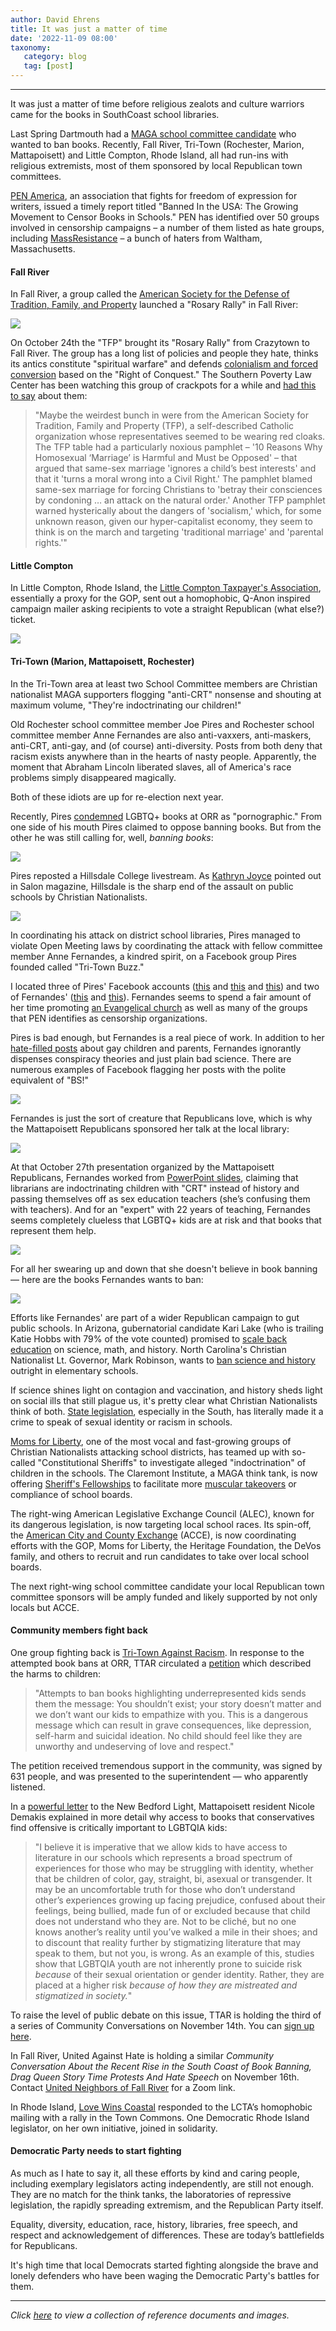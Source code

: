 ```yaml
---
author: David Ehrens
title: It was just a matter of time
date: '2022-11-09 08:00'
taxonomy:
   category: blog
   tag: [post]
---
```

---
 


It was just a matter of time before religious zealots and culture warriors came for the books in SouthCoast school libraries.

Last Spring Dartmouth had a [MAGA school committee candidate](https://ehrens.substack.com/p/maga-candidate) who wanted to ban books. Recently, Fall River, Tri-Town (Rochester, Marion, Mattapoisett) and Little Compton, Rhode Island, all had run-ins with religious extremists, most of them sponsored by local Republican town committees.

[PEN America](https://pen.org/report/banned-usa-growing-movement-to-censor-books-in-schools/), an association that fights for freedom of expression for writers, issued a timely report titled "Banned In the USA: The Growing Movement to Censor Books in Schools." PEN has identified over 50 groups involved in censorship campaigns – a number of them listed as hate groups, including [MassResistance](https://www.massresistance.org/AboutUs.html) – a bunch of haters from Waltham, Massachusetts.

#### **Fall River**

In Fall River, a group called the [American Society for the Defense of Tradition, Family, and Property](https://www.tfp.org/) launched a "Rosary Rally" in Fall River:

![](Screenshot.png)

On October 24th the "TFP" brought its "Rosary Rally" from Crazytown to Fall River. The group has a long list of policies and people they hate, thinks its antics constitute "spiritual warfare" and defends [colonialism and forced conversion](https://www.tfp.org/the-european-discovery-and-settlement-of-the-new-world-is-based-on-the-right-of-conquest/) based on the "Right of Conquest." The Southern Poverty Law Center has been watching this group of crackpots for a while and [had this to say](https://www.splcenter.org/hatewatch/2011/10/07/extremists-many-stripes-gather-values-voter-summit-2011) about them:

> "Maybe the weirdest bunch in were from the American Society for Tradition, Family and Property (TFP), a self-described Catholic organization whose representatives seemed to be wearing red cloaks. The TFP table had a particularly noxious pamphlet – '10 Reasons Why Homosexual ‘Marriage’ is Harmful and Must be Opposed' – that argued that same-sex marriage 'ignores a child’s best interests' and that it 'turns a moral wrong into a Civil Right.' The pamphlet blamed same-sex marriage for forcing Christians to 'betray their consciences by condoning … an attack on the natural order.' Another TFP pamphlet warned hysterically about the dangers of 'socialism,' which, for some unknown reason, given our hyper-capitalist economy, they seem to think is on the march and targeting 'traditional marriage' and 'parental rights.'"

#### **Little Compton**

In Little Compton, Rhode Island, the [Little Compton Taxpayer's Association](https://upriseri.com/little-compton-taxpayers-association-releases-homophobic-q-anon-inspired-campaign-mailer/), essentially a proxy for the GOP, sent out a homophobic, Q-Anon inspired campaign mailer asking recipients to vote a straight Republican (what else?) ticket.

![](mailer.png)

#### **Tri-Town (Marion, Mattapoisett, Rochester)**

In the Tri-Town area at least two School Committee members are Christian nationalist MAGA supporters flogging "anti-CRT" nonsense and shouting at maximum volume, "They're indoctrinating our children!"

Old Rochester school committee member Joe Pires and Rochester school committee member Anne Fernandes are also anti-vaxxers, anti-maskers, anti-CRT, anti-gay, and (of course) anti-diversity. Posts from both deny that racism exists anywhere than in the hearts of nasty people. Apparently, the moment that Abraham Lincoln liberated slaves, all of America's race problems simply disappeared magically.

Both of these idiots are up for re-election next year.

Recently, Pires [condemned](https://wbsm.com/old-rochester-regional-library-sexually-explicit-books/) LGBTQ+ books at ORR as "pornographic." From one side of his mouth Pires claimed to oppose banning books. But from the other he was still calling for, well, *banning books*:

![](banning.png)

Pires reposted a Hillsdale College livestream. As [Kathryn Joyce](https://www.salon.com/2022/03/15/how-this-tiny-christian-college-is-driving-the-rights-nationwide-against-public-schools/) pointed out in Salon magazine, Hillsdale is the sharp end of the assault on public schools by Christian Nationalists.

![](hillsdale.png)

In coordinating his attack on district school libraries, Pires managed to violate Open Meeting laws by coordinating the attack with fellow committee member Anne Fernandes, a kindred spirit, on a Facebook group Pires founded called "Tri-Town Buzz."

I located three of Pires' Facebook accounts ([this](https://www.facebook.com/JoePiresORRSC/) and [this](https://www.facebook.com/groups/1865623920344562/user/1422655257) and [this](https://www.facebook.com/joe.gpb)) and two of Fernandes' ([this](https://www.facebook.com/groups/1865623920344562/user/100003614575364) and [this](https://www.facebook.com/anne.fernandes.562)). Fernandes seems to spend a fair amount of her time promoting [an Evangelical church](https://www.churchfinder.com/churches/ma/middleboro/meetinghouse-church) as well as many of the groups that PEN identifies as censorship organizations.

Pires is bad enough, but Fernandes is a real piece of work. In addition to her [hate-filled posts](https://mega.nz/folder/dX03gRTL#rLQcBdxwTrUD6SA8wyq40A) about gay children and parents, Fernandes ignorantly dispenses conspiracy theories and just plain bad science. There are numerous examples of Facebook flagging her posts with the polite equivalent of "BS!"

![](warning.png)

Fernandes is just the sort of creature that Republicans love, which is why the Mattapoisett Republicans sponsored her talk at the local library:

![](republicans.jpg)

At that October 27th presentation organized by the Mattapoisett Republicans, Fernandes worked from [PowerPoint slides](https://mega.nz/file/0S1EmKyZ#RXJSAWdlnIOf3GcjeKEW2Q5QL2RZ6xW99Pqcej4tdyY), claiming that librarians are indoctrinating children with "CRT" instead of history and passing themselves off as sex education teachers (she’s confusing them with teachers). And for an "expert" with 22 years of teaching, Fernandes seems completely clueless that LGBTQ+ kids are at risk and that books that represent them help.

![](what-discussing.png)

For all her swearing up and down that she doesn't believe in book banning — here are the books Fernandes wants to ban:

![](the-books.png)

Efforts like Fernandes' are part of a wider Republican campaign to gut public schools. In Arizona, gubernatorial candidate Kari Lake (who is trailing Katie Hobbs with 79% of the vote counted) promised to [scale back education](https://www.alternet.org/2022/11/kari-lake-2658593938/) on science, math, and history. North Carolina's Christian Nationalist Lt. Governor, Mark Robinson, wants to [ban science and history](https://www.witn.com/2022/08/23/memoir-lt-gov-mark-robinson-calls-taking-science-history-out-elementary-schools/) outright in elementary schools.

If science shines light on contagion and vaccination, and history sheds light on social ills that still plague us, it's pretty clear what Christian Nationalists think of both. [State legislation](https://prismreports.org/2022/11/07/florida-adds-more-homophobic-censorship-laws-to-dont-say-gay-suite-of-bills/), especially in the South, has literally made it a crime to speak of sexual identity or racism in schools.

[Moms for Liberty](https://slate.com/news-and-politics/2022/11/ron-desantis-moms-for-liberty-florida-book-bans.html), one of the most vocal and fast-growing groups of Christian Nationalists attacking school districts, has teamed up with so-called "Constitutional Sheriffs" to investigate alleged "indoctrination" of children in the schools. The Claremont Institute, a MAGA think tank, is now offering [Sheriff's Fellowships](https://www.claremont.org/page/sheriffs-fellowship/) to facilitate more [muscular takeovers](https://slate.com/news-and-politics/2022/09/claremont-institute-secret-sheriff-fellowship-curriculum-revealed.html) or compliance of school boards.

The right-wing American Legislative Exchange Council (ALEC), known for its dangerous legislation, is now targeting local school races. Its spin-off, the [American City and County Exchange](https://www.exposedbycmd.org/2022/11/04/new-documents-show-alec-targeting-school-board-and-other-local-races/) (ACCE), is now coordinating efforts with the GOP, Moms for Liberty, the Heritage Foundation, the DeVos family, and others to recruit and run candidates to take over local school boards.

The next right-wing school committee candidate your local Republican town committee sponsors will be amply funded and likely supported by not only locals but ACCE.

#### **Community members fight back**

One group fighting back is [Tri-Town Against Racism](https://sites.google.com/view/tri-town-against-racism/home_1). In response to the attempted book bans at ORR, TTAR circulated a [petition](https://docs.google.com/forms/d/e/1FAIpQLScQnJnjM4RaB44F3UdsrXsQae1GvCpcuIEHt8eBuenhwRCGLw/viewform) which described the harms to children:

> "Attempts to ban books highlighting underrepresented kids sends them the message: You shouldn’t exist; your story doesn’t matter and we don’t want our kids to empathize with you. This is a dangerous message which can result in grave consequences, like depression, self-harm and suicidal ideation. No child should feel like they are unworthy and undeserving of love and respect."

The petition received tremendous support in the community, was signed by 631 people, and was presented to the superintendent — who apparently listened.

In a [powerful letter](https://newbedfordlight.org/opinion-banning-books-sends-the-wrong-message-to-marginalized-students/) to the New Bedford Light, Mattapoisett resident Nicole Demakis explained in more detail why access to books that conservatives find offensive is critically important to LGBTQIA kids:

> "I believe it is imperative that we allow kids to have access to literature in our schools which represents a broad spectrum of experiences for those who may be struggling with identity, whether that be children of color, gay, straight, bi, asexual or transgender. It may be an uncomfortable truth for those who don’t understand other’s experiences growing up facing prejudice, confused about their feelings, being bullied, made fun of or excluded because that child does not understand who they are. Not to be cliché, but no one knows another’s reality until you’ve walked a mile in their shoes; and to discount that reality further by stigmatizing literature that may speak to them, but not you, is wrong. As an example of this, studies show that LGBTQIA youth are not inherently prone to suicide risk *because* of their sexual orientation or gender identity. Rather, they are placed at a higher risk *because of how they are mistreated and stigmatized in society.*"

To raise the level of public debate on this issue, TTAR is holding the third of a series of Community Conversations on November 14th. You can [sign up here](https://docs.google.com/forms/d/e/1FAIpQLSe-O-nb1aArBGM2X3q34PzMS31MrY1hGDvFnVCLs-caSuHkCw/viewform).

In Fall River, United Against Hate is holding a similar *Community Conversation About the Recent Rise in the South Coast of Book Banning, Drag Queen Story Time Protests And Hate Speech* on November 16th. Contact [United Neighbors of Fall River](https://unfr.org/contact-us/) for a Zoom link.

In Rhode Island, [Love Wins Coastal](https://www.eastbayri.com/stories/love-wins-rallies-in-response-to-little-compton-mailer,107994) responded to the LCTA’s homophobic mailing with a rally in the Town Commons. One Democratic Rhode Island legislator, on her own initiative, joined in solidarity.

#### **Democratic Party needs to start fighting**

As much as I hate to say it, all these efforts by kind and caring people, including exemplary legislators acting independently, are still not enough. They are no match for the think tanks, the laboratories of repressive legislation, the rapidly spreading extremism, and the Republican Party itself.

Equality, diversity, education, race, history, libraries, free speech, and respect and acknowledgement of differences. These are today’s battlefields for Republicans. 

It's high time that local Democrats started fighting alongside the brave and lonely defenders who have been waging the Democratic Party's battles for them.

------

*Click* [*here*](https://mega.nz/folder/IPMHyRID#EMTMEFmz5_DO7l7qSyDrRw) *to view a collection of reference documents and images.*

